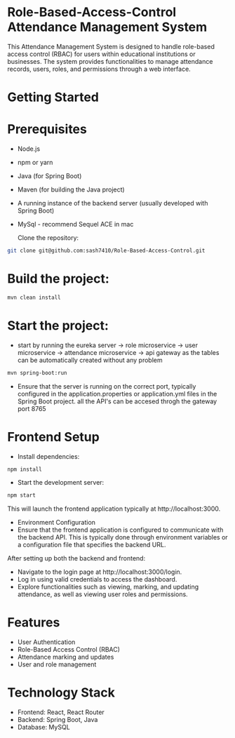 # Role-Based-Access-Control Attendance Management System
This Attendance Management System is designed to handle role-based access control (RBAC) for users within educational institutions or businesses. The system provides functionalities to manage attendance records, users, roles, and permissions through a web interface.

# Getting Started
# Prerequisites
- Node.js
- npm or yarn
- Java (for Spring Boot)
- Maven (for building the Java project)
- A running instance of the backend server (usually developed with Spring Boot)
- MySql - recommend Sequel ACE in mac

  Clone the repository:
```bash
git clone git@github.com:sash7410/Role-Based-Access-Control.git
```

# Build the project:

```bash
mvn clean install
```

# Start the project:
- start by running the eureka server -> role microservice -> user microservice -> attendance microservice -> api gateway as the tables can be automatically created without any problem
```bash
mvn spring-boot:run
```


- Ensure that the server is running on the correct port, typically configured in the application.properties or application.yml files in the Spring Boot project. all the API's can be accesed throgh the gateway port 8765

# Frontend Setup

- Install dependencies:
```bash
npm install
```

- Start the development server:
```bash
npm start
```

This will launch the frontend application typically at http://localhost:3000.

- Environment Configuration
- Ensure that the frontend application is configured to communicate with the backend API. This is typically done through environment variables or a configuration file that specifies the backend URL.

After setting up both the backend and frontend:

- Navigate to the login page at http://localhost:3000/login.
- Log in using valid credentials to access the dashboard.
- Explore functionalities such as viewing, marking, and updating attendance, as well as viewing user roles and permissions.

# Features
- User Authentication
- Role-Based Access Control (RBAC)
- Attendance marking and updates
- User and role management
  
# Technology Stack
- Frontend: React, React Router
- Backend: Spring Boot, Java
- Database: MySQL
